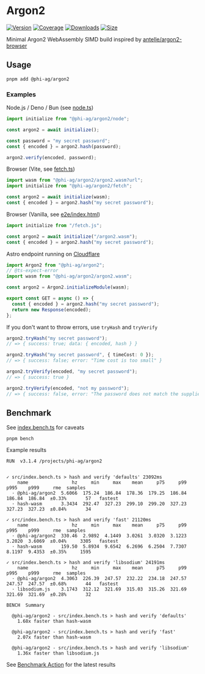 # Argon2

[![Version](https://img.shields.io/npm/v/%40phi-ag%2Fargon2?style=for-the-badge&color=blue)](https://www.npmjs.com/package/@phi-ag/argon2)
[![Coverage](https://img.shields.io/codecov/c/github/phi-ag/argon2?style=for-the-badge)](https://app.codecov.io/github/phi-ag/argon2)
[![Downloads](https://img.shields.io/npm/d18m/%40phi-ag%2Fargon2?style=for-the-badge)](https://www.npmjs.com/package/@phi-ag/argon2)
[![Size](https://img.shields.io/npm/unpacked-size/%40phi-ag%2Fargon2?style=for-the-badge&label=size&color=lightgray)](https://www.npmjs.com/package/@phi-ag/argon2)

Minimal Argon2 WebAssembly SIMD build inspired by [antelle/argon2-browser](https://github.com/antelle/argon2-browser)

## Usage

    pnpm add @phi-ag/argon2

### Examples

Node.js / Deno / Bun (see [node.ts](src/node.ts))

```ts
import initialize from "@phi-ag/argon2/node";

const argon2 = await initialize();

const password = "my secret password";
const { encoded } = argon2.hash(password);

argon2.verify(encoded, password);
```

Browser (Vite, see [fetch.ts](src/fetch.ts))

```ts
import wasm from "@phi-ag/argon2/argon2.wasm?url";
import initialize from "@phi-ag/argon2/fetch";

const argon2 = await initialize(wasm);
const { encoded } = argon2.hash("my secret password");
```

Browser (Vanilla, see [e2e/index.html](e2e/index.html))

```ts
import initialize from "/fetch.js";

const argon2 = await initialize("/argon2.wasm");
const { encoded } = argon2.hash("my secret password");
```

Astro endpoint running on [Cloudflare](https://developers.cloudflare.com/workers/runtime-apis/webassembly/javascript/#use-from-javascript)

```ts
import Argon2 from "@phi-ag/argon2";
// @ts-expect-error
import wasm from "@phi-ag/argon2/argon2.wasm";

const argon2 = Argon2.initializeModule(wasm);

export const GET = async () => {
  const { encoded } = argon2.hash("my secret password");
  return new Response(encoded);
};
```

If you don't want to throw errors, use `tryHash` and `tryVerify`

```ts
argon2.tryHash("my secret password");
// => { success: true; data: { encoded, hash } }

argon2.tryHash("my secret password", { timeCost: 0 });
// => { success: false; error: "Time cost is too small" }

argon2.tryVerify(encoded, "my secret password");
// => { success: true }

argon2.tryVerify(encoded, "not my password");
// => { success: false, error: "The password does not match the supplied hash" }
```

## Benchmark

See [index.bench.ts](src/index.bench.ts) for caveats

    pnpm bench

Example results

    RUN  v3.1.4 /projects/phi-ag/argon2


    ✓ src/index.bench.ts > hash and verify 'defaults' 23092ms
        name                hz     min     max    mean     p75     p99    p995    p999     rme  samples
      · @phi-ag/argon2  5.6066  175.24  186.84  178.36  179.25  186.84  186.84  186.84  ±0.33%       57   fastest
      · hash-wasm       3.3434  292.47  327.23  299.10  299.20  327.23  327.23  327.23  ±0.84%       34

    ✓ src/index.bench.ts > hash and verify 'fast' 21120ms
        name                hz     min     max    mean     p75     p99    p995    p999     rme  samples
      · @phi-ag/argon2  330.46  2.9892  4.1449  3.0261  3.0320  3.1223  3.2020  3.6069  ±0.04%     3305   fastest
      · hash-wasm       159.50  5.8934  9.6542  6.2696  6.2504  7.7307  8.1197  9.4353  ±0.35%     1595

    ✓ src/index.bench.ts > hash and verify 'libsodium' 24191ms
        name                hz     min     max    mean     p75     p99    p995    p999     rme  samples
      · @phi-ag/argon2  4.3063  226.39  247.57  232.22  234.18  247.57  247.57  247.57  ±0.68%       44   fastest
      · libsodium.js    3.1743  312.12  321.69  315.03  315.26  321.69  321.69  321.69  ±0.28%       32

    BENCH  Summary

      @phi-ag/argon2 - src/index.bench.ts > hash and verify 'defaults'
        1.68x faster than hash-wasm

      @phi-ag/argon2 - src/index.bench.ts > hash and verify 'fast'
        2.07x faster than hash-wasm

      @phi-ag/argon2 - src/index.bench.ts > hash and verify 'libsodium'
        1.36x faster than libsodium.js

See [Benchmark Action](https://github.com/phi-ag/argon2/actions/workflows/bench.yml) for the latest results
